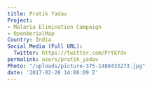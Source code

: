 ```yaml
---
title: Pratik Yadav
Project:
- Malaria Elimination Campaign
- OpenAerialMap
Country: India
Social Media (Full URL):
  Twitter: https://twitter.com/PrtkYdv
permalink: users/pratik_yadav
Photo: "/uploads/picture-375-1488433273.jpg"
date: '2017-02-28 14:08:09 Z'
---
```


